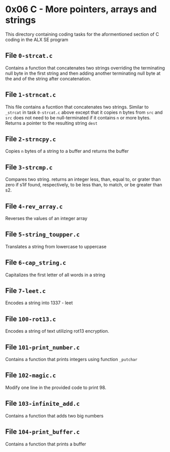 # 0x06 C - More pointers, arrays and strings
This directory containing coding tasks for the aformentioned section of C coding in the ALX SE program

## File `0-strcat.c`
Contains a function that concatenates two strings overriding the terminating null byte in the first string and then adding another terminating null byte at the and of the string after concatenation.

## File `1-strncat.c`
This file contains a fucntion that concatenates two strings. Similar to `_strcat` in task `0-strcat.c` above except that it copies n bytes from `src` and `src` does not need to be null-terminated if it contains `n` or more bytes. Returns a pointer to the resulting string `dest`

## File `2-strncpy.c`
Copies `n` bytes of a string to a buffer and returns the buffer

## File `3-strcmp.c`
Compares two string. returns an integer less, than, equal to, or grater than zero if s1if found, respectively, to be less than, to match, or be greater than s2.

## File `4-rev_array.c`
Reverses the values of an integer array

## File `5-string_toupper.c`
Translates a string from lowercase to uppercase

## File `6-cap_string.c`
Capitalizes the first letter of all words in a string

## File `7-leet.c`
Encodes a string into 1337 - leet

## File `100-rot13.c`
Encodes a string of text utilizing rot13 encryption.

## File `101-print_number.c`
Contains a function that prints integers using function `_putchar`

## File `102-magic.c`
Modify one line in the provided code to print 98.

## File `103-infinite_add.c`
Contains a function that adds two big numbers

## File `104-print_buffer.c`
Contains a function that prints a buffer
